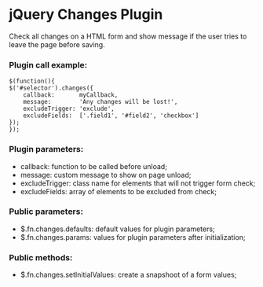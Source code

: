 jQuery Changes Plugin
=====================

Check all changes on a HTML form and show message if the user tries to leave the page before saving.

### Plugin call example:

    $(function(){
	$('#selector').changes({
	    callback:       myCallback,
	    message:        'Any changes will be lost!',
	    excludeTrigger: 'exclude',
	    excludeFields:  ['.field1', '#field2', 'checkbox']
	});
    });

### Plugin parameters:
- callback: function to be called before unload;
- message: custom message to show on page unload;
- excludeTrigger: class name for elements that will not trigger form check;
- excludeFields: array of elements to be excluded from check;

### Public parameters:
- $.fn.changes.defaults: default values for plugin parameters;
- $.fn.changes.params: values for plugin parameters after initialization;

### Public methods:
- $.fn.changes.setInitialValues: create a snapshoot of a form values;
